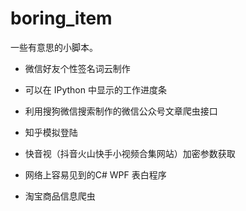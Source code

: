 # boring_item
一些有意思的小脚本。

* 微信好友个性签名词云制作

* 可以在 IPython 中显示的工作进度条

* 利用搜狗微信搜索制作的微信公众号文章爬虫接口

* 知乎模拟登陆

* 快音视（抖音火山快手小视频合集网站）加密参数获取
* 网络上容易见到的C# WPF 表白程序
* 淘宝商品信息爬虫
